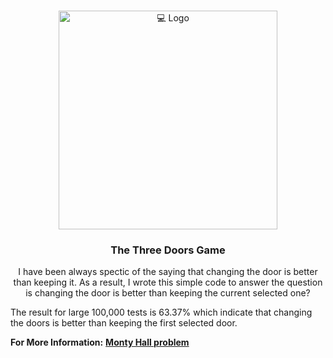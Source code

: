 <!-- PROJECT LOGO -->
<br />
<p align="center">
  <a href="https://github.com/Ali-Altamimi/DoorGame">
    <img style='width:350px' src="https://brilliant-staff-media.s3-us-west-2.amazonaws.com/tiffany-wang/gWotbuEdYC.png" alt="💻 Logo">
  </a>

  <h3 align="center">The Three Doors Game</h3>

  <p align="center">
  I have been always spectic of the saying that changing the door is better than keeping it. As a result, I wrote this simple code to answer the question is changing the door is better than keeping the current selected one?
  </p>
</p>

The result for large 100,000 tests is 63.37% which indicate that changing the doors is better than keeping the first selected door. 


**For More Information:** [**Monty Hall problem**](https://en.wikipedia.org/wiki/Monty_Hall_problem)
